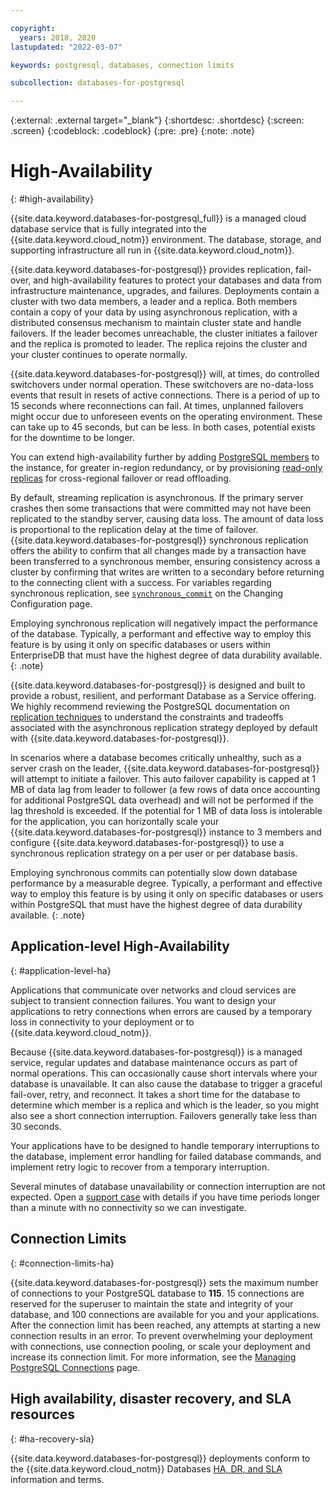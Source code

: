 ```yaml
---

copyright:
  years: 2018, 2020
lastupdated: "2022-03-07"

keywords: postgresql, databases, connection limits

subcollection: databases-for-postgresql

---
```


{:external: .external target="_blank"}
{:shortdesc: .shortdesc}
{:screen: .screen}
{:codeblock: .codeblock}
{:pre: .pre}
{:note: .note}

# High-Availability
{: #high-availability}

{{site.data.keyword.databases-for-postgresql_full}} is a managed cloud database service that is fully integrated into the {{site.data.keyword.cloud_notm}} environment. The database, storage, and supporting infrastructure all run in {{site.data.keyword.cloud_notm}}.

{{site.data.keyword.databases-for-postgresql}} provides replication, fail-over, and high-availability features to protect your databases and data from infrastructure maintenance, upgrades, and failures. Deployments contain a cluster with two data members, a leader and a replica. Both members contain a copy of your data by using asynchronous replication, with a distributed consensus mechanism to maintain cluster state and handle failovers. If the leader becomes unreachable, the cluster initiates a failover and the replica is promoted to leader. The replica rejoins the cluster and your cluster continues to operate normally. 

{{site.data.keyword.databases-for-postgresql}} will, at times, do controlled switchovers under normal operation. These switchovers are no-data-loss events that result in resets of active connections. There is a period of up to 15 seconds where reconnections can fail. At times, unplanned failovers might occur due to unforeseen events on the operating environment. These can take up to 45 seconds, but can be less. In both cases, potential exists for the downtime to be longer.

You can extend high-availability further by adding [PostgreSQL members](https://cloud.ibm.com/docs/databases-for-postgresql?topic=databases-for-postgresql-horizontal-scaling) to the instance, for greater in-region redundancy, or by provisioning [read-only replicas](/docs/databases-for-postgresql?topic=databases-for-postgresql-read-only-replicas) for cross-regional failover or read offloading. 

By default, streaming replication is asynchronous. If the primary server crashes then some transactions that were committed may not have been replicated to the standby server, causing data loss. The amount of data loss is proportional to the replication delay at the time of failover. {{site.data.keyword.databases-for-postgresql}} synchronous replication offers the ability to confirm that all changes made by a transaction have been transferred to a synchronous member, ensuring consistency across a cluster by confirming that writes are written to a secondary before returning to the connecting client with a success. For variables regarding synchronous replication, see [`synchronous_commit`](/docs/databases-for-postgresql?topic=databases-for-postgresql-changing-configuration#gen-settings) on the Changing Configuration page. 

Employing synchronous replication will negatively impact the performance of the database. Typically, a performant and effective way to employ this feature is by using it only on specific databases or users within EnterpriseDB that must have the highest degree of data durability available.
{: .note}

{{site.data.keyword.databases-for-postgresql}} is designed and built to provide a robust, resilient, and performant Database as a Service offering. We highly recommend reviewing the PostgreSQL documentation on [replication techniques](https://www.postgresql.org/docs/current/wal-async-commit.html) to understand the constraints and tradeoffs associated with the asynchronous replication strategy deployed by default with {{site.data.keyword.databases-for-postgresql}}.

In scenarios where a database becomes critically unhealthy, such as a server crash on the leader, {{site.data.keyword.databases-for-postgresql}} will attempt to initiate a failover. This auto failover capability is capped at 1 MB of data lag from leader to follower (a few rows of data once accounting for additional PostgreSQL data overhead) and will not be performed if the lag threshold is exceeded. If the potential for 1 MB of data loss is intolerable for the application, you can horizontally scale your {{site.data.keyword.databases-for-postgresql}} instance to 3 members and configure {{site.data.keyword.databases-for-postgresql}} to use a synchronous replication strategy on a per user or per database basis.

Employing synchronous commits can potentially slow down database performance by a measurable degree. Typically, a performant and effective way to employ this feature is by using it only on specific databases or users within PostgreSQL that must have the highest degree of data durability available. 
{: .note}

## Application-level High-Availability
{: #application-level-ha}

Applications that communicate over networks and cloud services are subject to transient connection failures. You want to design your applications to retry connections when errors are caused by a temporary loss in connectivity to your deployment or to {{site.data.keyword.cloud_notm}}.

Because {{site.data.keyword.databases-for-postgresql}} is a managed service, regular updates and database maintenance occurs as part of normal operations. This can occasionally cause short intervals where your database is unavailable. It can also cause the database to trigger a graceful fail-over, retry, and reconnect. It takes a short time for the database to determine which member is a replica and which is the leader, so you might also see a short connection interruption. Failovers generally take less than 30 seconds.

Your applications have to be designed to handle temporary interruptions to the database, implement error handling for failed database commands, and implement retry logic to recover from a temporary interruption.

Several minutes of database unavailability or connection interruption are not expected. Open a [support case](https://cloud.ibm.com/unifiedsupport/cases/add) with details if you have time periods longer than a minute with no connectivity so we can investigate.

## Connection Limits
{: #connection-limits-ha}

{{site.data.keyword.databases-for-postgresql}} sets the maximum number of connections to your PostgreSQL database to **115**. 15 connections are reserved for the superuser to maintain the state and integrity of your database, and 100 connections are available for you and your applications. After the connection limit has been reached, any attempts at starting a new connection results in an error. To prevent overwhelming your deployment with connections, use connection pooling, or scale your deployment and increase its connection limit. For more information, see the [Managing PostgreSQL Connections](/docs/databases-for-postgresql?topic=databases-for-postgresql-managing-connections) page.

## High availability, disaster recovery, and SLA resources
{: #ha-recovery-sla}

{{site.data.keyword.databases-for-postgresql}} deployments conform to the {{site.data.keyword.cloud_notm}} Databases [HA, DR, and SLA](/docs/cloud-databases?topic=cloud-databases-ha-dr) information and terms.

